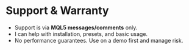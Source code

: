 # Support & Warranty

- Support is via **MQL5 messages/comments** only.
- I can help with installation, presets, and basic usage.
- No performance guarantees. Use on a demo first and manage risk.
